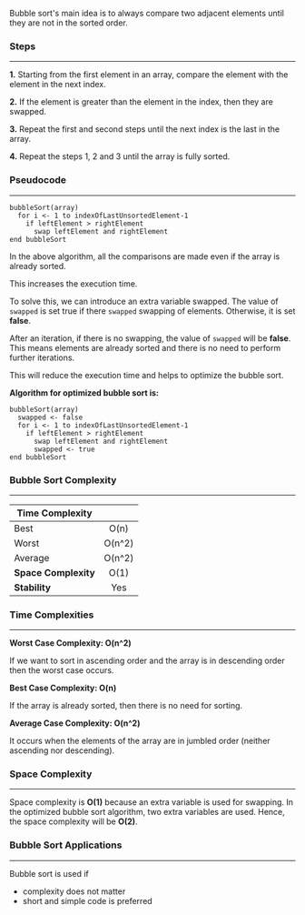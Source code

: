 Bubble sort's main idea is to always compare two adjacent elements until they are not in the sorted order.

### **Steps**
---
**1.** Starting from the first element in an array, compare the element with the element in the next index.

**2.** If the element is greater than the element in the index, then they are swapped.

**3.** Repeat the first and second steps until the next index is the last in the array.

**4.** Repeat the steps 1, 2 and 3 until the array is fully sorted.

### **Pseudocode**
---
```
bubbleSort(array)
  for i <- 1 to indexOfLastUnsortedElement-1
    if leftElement > rightElement
      swap leftElement and rightElement
end bubbleSort
```

In the above algorithm, all the comparisons are made even if the array is already sorted.

This increases the execution time.

To solve this, we can introduce an extra variable swapped. The value of `swapped` is set true if there `swapped` swapping of elements. Otherwise, it is set **false**.

After an iteration, if there is no swapping, the value of `swapped` will be **false**. This means elements are already sorted and there is no need to perform further iterations.

This will reduce the execution time and helps to optimize the bubble sort.

**Algorithm for optimized bubble sort is:**

```
bubbleSort(array)
  swapped <- false
  for i <- 1 to indexOfLastUnsortedElement-1
    if leftElement > rightElement
      swap leftElement and rightElement
      swapped <- true
end bubbleSort
```

### **Bubble Sort Complexity**
---
| **Time Complexity**  |        |
| -------------------- | :----: |
| Best                 |  O(n)  |
| Worst                | O(n^2) |
| Average              | O(n^2) |
| **Space Complexity** |  O(1)  |
| **Stability**        |  Yes   |


### **Time Complexities**
---

**Worst Case Complexity: O(n^2)**

If we want to sort in ascending order and the array is in descending order then the worst case occurs.

**Best Case Complexity: O(n)** 

If the array is already sorted, then there is no need for sorting.

**Average Case Complexity: O(n^2)** 

It occurs when the elements of the array are in jumbled order (neither ascending nor descending).

### **Space Complexity**
---
Space complexity is **O(1)** because an extra variable is used for swapping.
In the optimized bubble sort algorithm, two extra variables are used. Hence, the space complexity will be **O(2)**.

### **Bubble Sort Applications**
---
Bubble sort is used if
- complexity does not matter
- short and simple code is preferred